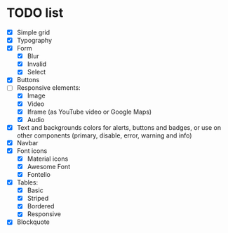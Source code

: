 # TODO list
- [x] Simple grid
- [x] Typography
- [x] Form
  - [x] Blur
  - [x] Invalid
  - [x] Select
- [x] Buttons
- [ ] Responsive elements:
  - [x] Image
  - [x] Video
  - [x] Iframe (as YouTube video or Google Maps)
  - [x] Audio
- [x] Text and backgrounds colors for alerts, buttons and badges, or use on other components (primary, disable, error, warning and info)
- [x] Navbar
- [x] Font icons
  - [x] Material icons
  - [x] Awesome Font
  - [x] Fontello
- [x] Tables:
  - [x] Basic
  - [x] Striped
  - [x] Bordered
  - [x] Responsive
- [x] Blockquote
